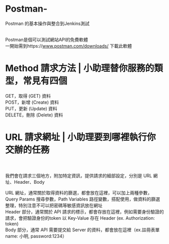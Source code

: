 # Postman-
Postman 的基本操作與整合到Jenkins測試<br /><br />

Postman是個可以測試網站API的免費軟體<br />
一開始需到https://www.postman.com/downloads/ 下載此軟體<br />

# Method 請求方法 | 小助理替你服務的類型，常見有四個<br />
GET，取得 (GET) 資料<br />
POST，新增 (Create) 資料<br />
PUT，更新 (Update) 資料<br />
DELETE，刪除 (Delete) 資料<br />
# URL 請求網址 | 小助理要到哪裡執行你交辦的任務 <br /><br />

我們會在請求三個地方，附加特定資訊，提供請求的細部設定，分別是 URL 網址、Header、Body<br />

URL 網址，通常關於取得資料的篩選，都會放在這裡，可以加上兩種參數，Query Params 搜尋參數，Path Variables 路徑變數，搭配使用，做資料的篩選整理，特別注意不可以把密碼等敏感資訊放在網址<br />
Header 部分，通常關於 API 請求的標示，都會存放在這裡，例如需要身份驗證的請求，會把驗證身份的token 以 Key-Value 存在 Header (ex. Authorization: token)<br />
Body 部分，通常 API 需要提交給 Server 的資料，都會放在這裡（ex.註冊表單 name: 小明, password:1234）<br />
